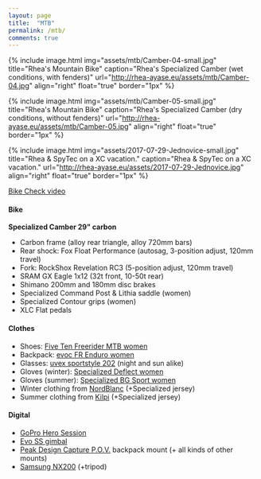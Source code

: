 ```yaml
---
layout: page
title:  "MTB"
permalink: /mtb/
comments: true
---
```

{% include image.html
  img="assets/mtb/Camber-04-small.jpg"
  title="Rhea's Mountain Bike"
  caption="Rhea's Specialized Camber (wet conditions, with fenders)"
  url="http://rhea-ayase.eu/assets/mtb/Camber-04.jpg"
  align="right"
  float="true"
  border="1px"
%}

{% include image.html
  img="assets/mtb/Camber-05-small.jpg"
  title="Rhea's Mountain Bike"
  caption="Rhea's Specialized Camber (dry conditions, without fenders)"
  url="http://rhea-ayase.eu/assets/mtb/Camber-05.jpg"
  align="right"
  float="true"
  border="1px"
%}

{% include image.html
  img="assets/2017-07-29-Jednovice-small.jpg"
  title="Rhea & SpyTec on a XC vacation."
  caption="Rhea & SpyTec on a XC vacation."
  url="http://rhea-ayase.eu/assets/2017-07-29-Jednovice.jpg"
  align="right"
  float="true"
  border="1px"
%}

[Bike Check video](https://www.youtube.com/watch?v=hZyzFQP1Rb8)

#### Bike

**Specialized Camber 29" carbon**
* Carbon frame (alloy rear triangle, alloy 720mm bars)
* Rear shock: Fox Float Performance (autosag, 3-position adjust, 120mm travel)
* Fork: RockShox Revelation RC3 (5-position adjust, 120mm travel)
* SRAM GX Eagle 1x12 (32t front, 10-50t rear)
* Shimano 200mm and 180mm disc brakes
* Specialized Command Post & Lithia saddle (women)
* Specialized Contour grips (women)
* XLC Flat pedals

#### Clothes

* Shoes: [Five Ten Freerider MTB women](http://www.fiveten.com/us/freerider-womens-black-berry)
* Backpack: [evoc FR Enduro women](https://www.evocsports.com/products/backpacks/fr-enduro-women-16l)
* Glasses: [uvex sportstyle 202](https://www.uvex-sports.com/en/eyewear/sports-eyewear/uvex-sportstyle-202-small-v-grey-mat/) (night and sun alike)
* Gloves (winter): [Specialized Deflect women](https://www.specialized.com/us/en/womens-deflect-gloves/p/131692)
* Gloves (summer): [Specialized BG Sport women](https://www.specialized.com/us/en/womens-body-geometry-sport-gloves/p/131415)
* Winter clothing from [NordBlanc](https://www.nordblanc.com/) (+Specialized jersey)
* Summer clothing from [Kilpi](https://www.kilpisports.com/en) (+Specialized jersey)

#### Digital

* [GoPro Hero Session](https://shop.gopro.com/EMEA/cameras/hero-session/CHDHS-102-master.html)
* [Evo SS gimbal](https://www.evogimbals.com/products/evo-ss-3-axis-wearable-gimbal-for-gopro-hero-session-hero5-cameras)
* [Peak Design Capture P.O.V.](https://www.peakdesign.com/capturepov) backpack mount (+ all kinds of other mounts)
* [Samsung NX200](http://www.samsung.com/hk_en/cameras/nx200/) (+tripod)

